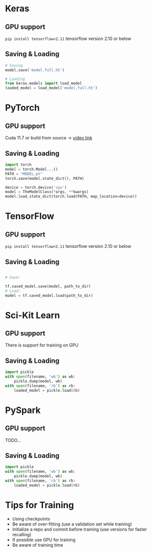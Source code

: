 # Keras
## GPU support
`pip install tensorflow<2.11` tensorflow version 2.10 or below
## Saving & Loading
```py
# Saving
model.save('model.full.h5')

# Loading
from keras.models import load_model
loaded_model = load_model('model.full.h5')
```
# PyTorch
## GPU support
Cuda 11.7 or build from source -> [video link](https://www.youtube.com/watch?v=sGWLjbn5cgs)
## Saving & Loading
```py
import torch
model = torch.Model...()
PATH = "MODEL.pt"
torch.save(model.state_dict(), PATH)

device = torch.device('cpu')
model = TheModelClass(*args, **kwargs)
model.load_state_dict(torch.load(PATH, map_location=device))

```
# TensorFlow
## GPU support
`pip install tensorflow<2.11` tensorflow version 2.10 or below
## Saving & Loading
```py

# Save: 

tf.saved_model.save(model, path_to_dir)
# Load: 
model = tf.saved_model.load(path_to_dir)
```
# Sci-Kit Learn
## GPU support
There is support for training on GPU 
## Saving & Loading
```py
import pickle
with open(filename, 'wb') as wb:
    pickle.dump(model, wb)
with open(filename, 'rb') as rb:
    loaded_model = pickle.load(rb)
```
# PySpark
## GPU support
TODO...
## Saving & Loading
```py
import pickle
with open(filename, 'wb') as wb:
    pickle.dump(model, wb)
with open(filename, 'rb') as rb:
    loaded_model = pickle.load(rb)
```
# Tips for Training
- Using checkpoints
- Be aware of over-fitting (use a validation set while training)
- Initialize a repo and commit before training (use versions for faster recalling)
- If possible use GPU for training
- Be aware of training time
